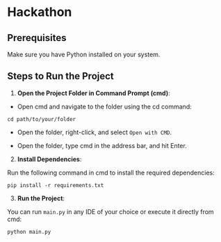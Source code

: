 # Hackathon


## Prerequisites

Make sure you have Python installed on your system.

## Steps to Run the Project

1. **Open the Project Folder in Command Prompt (cmd)**:

- Open cmd and navigate to the folder using the cd command:
```
cd path/to/your/folder

```
- Open the folder, right-click, and select `Open with CMD`.

- Open the folder, type cmd in the address bar, and hit Enter.
  

2. **Install Dependencies**:

Run the following command in cmd to install the required dependencies:
```
pip install -r requirements.txt
```

3. **Run the Project**:

You can run `main.py` in any IDE of your choice or execute it directly from cmd:
```
python main.py
```
